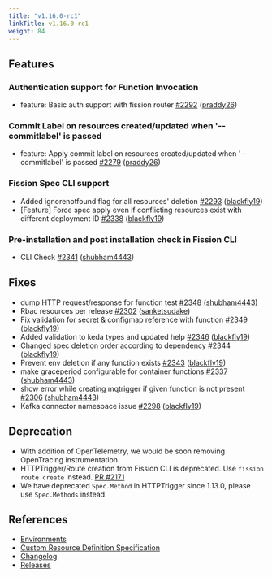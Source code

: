 ```yaml
---
title: "v1.16.0-rc1"
linkTitle: v1.16.0-rc1
weight: 84
---
```


## Features

### Authentication support for Function Invocation

- feature: Basic auth support with fission router [\#2292](https://github.com/fission/fission/pull/2292) ([praddy26](https://github.com/praddy26))

### Commit Label on resources created/updated when '--commitlabel' is passed

- feature: Apply commit label on resources created/updated when '--commitlabel' is passed [\#2279](https://github.com/fission/fission/pull/2279) ([praddy26](https://github.com/praddy26))

### Fission Spec CLI support

- Added ignorenotfound flag for all resources' deletion [\#2293](https://github.com/fission/fission/pull/2293) ([blackfly19](https://github.com/blackfly19))
- \[Feature\] Force spec apply even if conflicting resources exist with different deployment ID [\#2338](https://github.com/fission/fission/pull/2338) ([blackfly19](https://github.com/blackfly19))

### Pre-installation and post installation check in Fission CLI

- CLI Check [\#2341](https://github.com/fission/fission/pull/2341) ([shubham4443](https://github.com/shubham4443))

## Fixes

- dump HTTP request/response for function test [\#2348](https://github.com/fission/fission/pull/2348) ([shubham4443](https://github.com/shubham4443))
- Rbac resources per release [\#2302](https://github.com/fission/fission/pull/2302) ([sanketsudake](https://github.com/sanketsudake))
- Fix validation for secret & configmap reference with function   [\#2349](https://github.com/fission/fission/pull/2349) ([blackfly19](https://github.com/blackfly19))
- Added validation to keda types and updated help [\#2346](https://github.com/fission/fission/pull/2346) ([blackfly19](https://github.com/blackfly19))
- Changed spec deletion order according to dependency [\#2344](https://github.com/fission/fission/pull/2344) ([blackfly19](https://github.com/blackfly19))
- Prevent env deletion if any function exists [\#2343](https://github.com/fission/fission/pull/2343) ([blackfly19](https://github.com/blackfly19))
- make graceperiod configurable for container functions [\#2337](https://github.com/fission/fission/pull/2337) ([shubham4443](https://github.com/shubham4443))
- show error while creating mqtrigger if given function is not present [\#2306](https://github.com/fission/fission/pull/2306) ([shubham4443](https://github.com/shubham4443))
- Kafka connector namespace issue [\#2298](https://github.com/fission/fission/pull/2298) ([blackfly19](https://github.com/blackfly19))

## Deprecation

- With addition of OpenTelemetry, we would be soon removing OpenTracing instrumentation.
- HTTPTrigger/Route creation from Fission CLI is deprecated. Use `fission route create` instead. [PR #2171](https://github.com/fission/fission/pull/2171)
- We have deprecated `Spec.Method` in HTTPTrigger since 1.13.0, please use `Spec.Methods` instead.

## References

- [Environments](https://environments.fission.io/)
- [Custom Resource Definition Specification](https://doc.crds.dev/github.com/fission/fission)
- [Changelog](https://github.com/fission/fission/blob/master/CHANGELOG.md)
- [Releases](https://github.com/fission/fission/releases)
